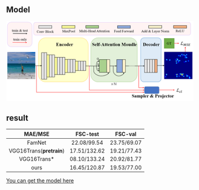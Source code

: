 ## Model
![](imgs/network.png)

## result
|MAE/MSE|FSC-test|FSC-val|
|:-:|:-:|:-:|
|FamNet|22.08/99.54|23.75/69.07|
|VGG16Trans(**pretrain**)|17.51/132.62|19.21/77.43|
|VGG16Trans\*|08.10/133.24|20.92/81.77|
|ours|16.45/120.87|19.53/77.00|

[You can get the model here](https://drive.google.com/file/d/1ZhWMd2P1jVpua90L5QilBnqdWfF1s-g5/view?usp=sharing)

